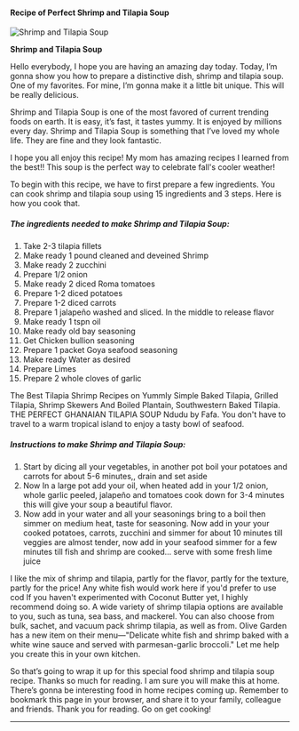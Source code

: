             

#### Recipe of Perfect Shrimp and Tilapia Soup

![Shrimp and Tilapia Soup](https://img-global.cpcdn.com/recipes/62dab3670f229ea4/751x532cq70/shrimp-and-tilapia-soup-recipe-main-photo.jpg)

**Shrimp and Tilapia Soup**

Hello everybody, I hope you are having an amazing day today. Today, I’m gonna show you how to prepare a distinctive dish, shrimp and tilapia soup. One of my favorites. For mine, I’m gonna make it a little bit unique. This will be really delicious.

Shrimp and Tilapia Soup is one of the most favored of current trending foods on earth. It is easy, it’s fast, it tastes yummy. It is enjoyed by millions every day. Shrimp and Tilapia Soup is something that I’ve loved my whole life. They are fine and they look fantastic.

I hope you all enjoy this recipe! My mom has amazing recipes I learned from the best!! This soup is the perfect way to celebrate fall's cooler weather!

To begin with this recipe, we have to first prepare a few ingredients. You can cook shrimp and tilapia soup using 15 ingredients and 3 steps. Here is how you cook that.

##### The ingredients needed to make Shrimp and Tilapia Soup:

1.  Take 2-3 tilapia fillets
2.  Make ready 1 pound cleaned and deveined Shrimp
3.  Make ready 2 zucchini
4.  Prepare 1/2 onion
5.  Make ready 2 diced Roma tomatoes
6.  Prepare 1-2 diced potatoes
7.  Prepare 1-2 diced carrots
8.  Prepare 1 jalapeño washed and sliced. In the middle to release flavor
9.  Make ready 1 tspn oil
10.  Make ready old bay seasoning
11.  Get Chicken bullion seasoning
12.  Prepare 1 packet Goya seafood seasoning
13.  Make ready Water as desired
14.  Prepare Limes
15.  Prepare 2 whole cloves of garlic

The Best Tilapia Shrimp Recipes on Yummly Simple Baked Tilapia, Grilled Tilapia, Shrimp Skewers And Boiled Plantain, Southwestern Baked Tilapia. THE PERFECT GHANAIAN TILAPIA SOUP Ndudu by Fafa. You don't have to travel to a warm tropical island to enjoy a tasty bowl of seafood.

##### Instructions to make Shrimp and Tilapia Soup:

1.  Start by dicing all your vegetables, in another pot boil your potatoes and carrots for about 5-6 minutes,, drain and set aside
2.  Now In a large pot add your oil, when heated add in your 1/2 onion, whole garlic peeled, jalapeño and tomatoes cook down for 3-4 minutes this will give your soup a beautiful flavor.
3.  Now add in your water and all your seasonings bring to a boil then simmer on medium heat, taste for seasoning. Now add in your your cooked potatoes, carrots, zucchini and simmer for about 10 minutes till veggies are almost tender, now add in your seafood simmer for a few minutes till fish and shrimp are cooked… serve with some fresh lime juice

I like the mix of shrimp and tilapia, partly for the flavor, partly for the texture, partly for the price! Any white fish would work here if you'd prefer to use cod If you haven't experimented with Coconut Butter yet, I highly recommend doing so. A wide variety of shrimp tilapia options are available to you, such as tuna, sea bass, and mackerel. You can also choose from bulk, sachet, and vacuum pack shrimp tilapia, as well as from. Olive Garden has a new item on their menu—"Delicate white fish and shrimp baked with a white wine sauce and served with parmesan-garlic broccoli." Let me help you create this in your own kitchen.

So that’s going to wrap it up for this special food shrimp and tilapia soup recipe. Thanks so much for reading. I am sure you will make this at home. There’s gonna be interesting food in home recipes coming up. Remember to bookmark this page in your browser, and share it to your family, colleague and friends. Thank you for reading. Go on get cooking!

* * *